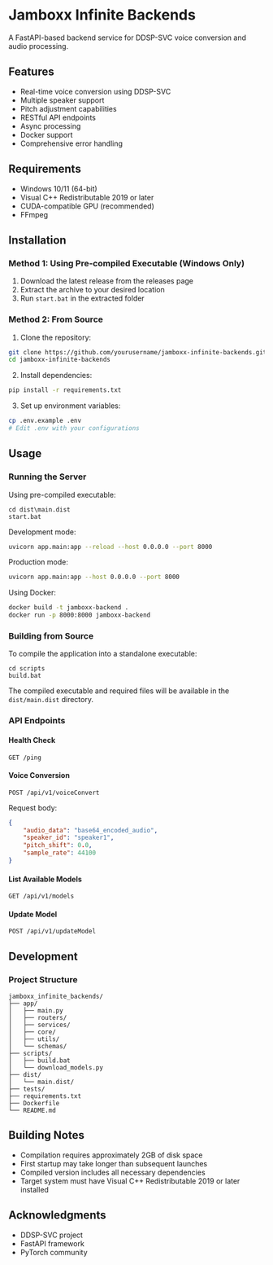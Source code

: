 ﻿# Jamboxx Infinite Backends

A FastAPI-based backend service for DDSP-SVC voice conversion and audio processing.

## Features

- Real-time voice conversion using DDSP-SVC
- Multiple speaker support
- Pitch adjustment capabilities
- RESTful API endpoints
- Async processing
- Docker support
- Comprehensive error handling

## Requirements

- Windows 10/11 (64-bit)
- Visual C++ Redistributable 2019 or later
- CUDA-compatible GPU (recommended)
- FFmpeg

## Installation

### Method 1: Using Pre-compiled Executable (Windows Only)

1. Download the latest release from the releases page
2. Extract the archive to your desired location
3. Run `start.bat` in the extracted folder

### Method 2: From Source

1. Clone the repository:
```bash
git clone https://github.com/yourusername/jamboxx-infinite-backends.git
cd jamboxx-infinite-backends
```

2. Install dependencies:
```bash
pip install -r requirements.txt
```

3. Set up environment variables:
```bash
cp .env.example .env
# Edit .env with your configurations
```

## Usage

### Running the Server

Using pre-compiled executable:
```batch
cd dist\main.dist
start.bat
```

Development mode:
```bash
uvicorn app.main:app --reload --host 0.0.0.0 --port 8000
```

Production mode:
```bash
uvicorn app.main:app --host 0.0.0.0 --port 8000
```

Using Docker:
```bash
docker build -t jamboxx-backend .
docker run -p 8000:8000 jamboxx-backend
```

### Building from Source

To compile the application into a standalone executable:

```batch
cd scripts
build.bat
```

The compiled executable and required files will be available in the `dist/main.dist` directory.

### API Endpoints

#### Health Check
```
GET /ping
```

#### Voice Conversion
```
POST /api/v1/voiceConvert
```

Request body:
```json
{
    "audio_data": "base64_encoded_audio",
    "speaker_id": "speaker1",
    "pitch_shift": 0.0,
    "sample_rate": 44100
}
```

#### List Available Models
```
GET /api/v1/models
```

#### Update Model
```
POST /api/v1/updateModel
```

## Development

### Project Structure
```
jamboxx_infinite_backends/
├── app/
│   ├── main.py
│   ├── routers/
│   ├── services/
│   ├── core/
│   ├── utils/
│   └── schemas/
├── scripts/
│   ├── build.bat
│   └── download_models.py
├── dist/
│   └── main.dist/
├── tests/
├── requirements.txt
├── Dockerfile
└── README.md
```

## Building Notes

- Compilation requires approximately 2GB of disk space
- First startup may take longer than subsequent launches
- Compiled version includes all necessary dependencies
- Target system must have Visual C++ Redistributable 2019 or later installed

## Acknowledgments

- DDSP-SVC project
- FastAPI framework
- PyTorch community
